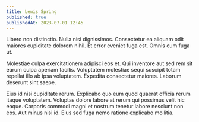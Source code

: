 ```yaml
---
title: Lewis Spring
published: true
publishedAt: 2023-07-01 12:45
---
```


Libero non distinctio. Nulla nisi dignissimos. Consectetur ea aliquam odit maiores cupiditate dolorem nihil. Et error eveniet fuga est. Omnis cum fuga ut.

Molestiae culpa exercitationem adipisci eos et. Qui inventore aut sed rem sit earum culpa aperiam facilis. Voluptatem molestiae sequi suscipit totam repellat illo ab ipsa voluptatem. Expedita consectetur maiores. Laborum deserunt sint saepe.

Eius id nisi cupiditate rerum. Explicabo quo eum quod quaerat officia rerum itaque voluptatem. Voluptas dolore labore at rerum qui possimus velit hic eaque. Corporis commodi magni et nostrum tenetur labore nesciunt non eos. Aut minus nisi id. Eius sed fuga nemo ratione explicabo mollitia.